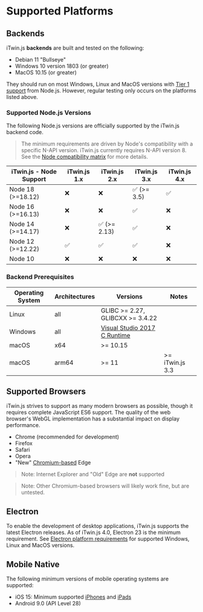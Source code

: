 # Supported Platforms

## Backends

iTwin.js **backends** are built and tested on the following:

- Debian 11 "Bullseye"
- Windows 10 version 1803 (or greater)
- MacOS 10.15 (or greater)

They should run on most Windows, Linux and MacOS versions with [Tier 1 support](https://github.com/nodejs/node/blob/master/BUILDING.md#platform-list) from Node.js. However, regular testing only occurs on the platforms listed above.

### Supported Node.js Versions

The following Node.js versions are officially supported by the iTwin.js backend code.

> The minimum requirements are driven by Node's compatibility with a specific N-API version. iTwin.js currently requires N-API version 8. See the [Node compatibility matrix](https://nodejs.org/api/n-api.html#n_api_node_api_version_matrix) for more details.

| iTwin.js - Node Support | iTwin.js 1.x | iTwin.js 2.x | iTwin.js 3.x | iTwin.js 4.x |
| ----------------------- | ------------ | ------------ | ------------ | ------------ |
| Node 18 (>=18.12)       | ❌           | ❌           | ✅ (>= 3.5)  | ✅           |
| Node 16 (>=16.13)       | ❌           | ❌           | ✅           | ❌           |
| Node 14 (>=14.17)       | ❌           | ✅ (>= 2.13) | ✅           | ❌           |
| Node 12 (>=12.22)       | ✅           | ✅           | ✅           | ❌           |
| Node 10                 | ❌           | ❌           | ❌           | ❌           |

### Backend Prerequisites

| Operating System | Architectures | Versions                                                                                                           | Notes           |
| ---------------- | ------------- | ------------------------------------------------------------------------------------------------------------------ | --------------- |
| Linux            | all           | GLIBC >= 2.27, GLIBCXX >= 3.4.22                                                                                   |                 |
| Windows          | all           | [Visual Studio 2017 C Runtime](https://support.microsoft.com/help/2977003/the-latest-supported-visual-c-downloads) |                 |
| macOS            | x64           | >= 10.15                                                                                                           |                 |
| macOS            | arm64         | >= 11                                                                                                              | >= iTwin.js 3.3 |

## Supported Browsers

iTwin.js strives to support as many modern browsers as possible, though it requires complete JavaScript ES6 support. The quality of the web browser's WebGL implementation has a substantial impact on display performance.

- Chrome (recommended for development)
- Firefox
- Safari
- Opera
- "New" [Chromium-based](https://www.microsoft.com/edge) Edge

> Note: Internet Explorer and "Old" Edge are **not** supported

> Note: Other Chromium-based browsers will likely work fine, but are untested.

## Electron

To enable the development of desktop applications, iTwin.js supports the latest Electron releases. As of iTwin.js 4.0, Electron 23 is the minimum requirement. See [Electron platform requirements](https://github.com/electron/electron/#platform-support) for supported Windows, Linux and MacOS versions.

## Mobile Native

The following minimum versions of mobile operating systems are supported:

- iOS 15: Minimum supported [iPhones](https://support.apple.com/guide/iphone/supported-models-iphe3fa5df43/15.0/ios/15.0) and [iPads](https://support.apple.com/guide/ipad/supported-models-ipad213a25b2/15.0/ipados/15.0)
- Android 9.0 (API Level 28)
